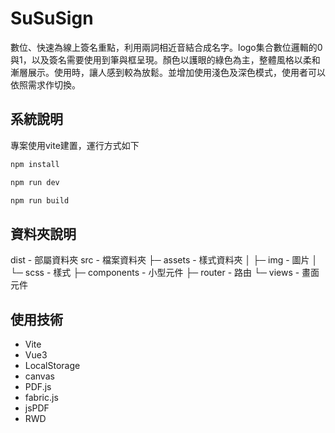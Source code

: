 # SuSuSign
數位、快速為線上簽名重點，利用兩詞相近音結合成名字。logo集合數位邏輯的0與1，以及簽名需要使用到筆與框呈現。顏色以護眼的綠色為主，整體風格以柔和漸層展示。使用時，讓人感到較為放鬆。並增加使用淺色及深色模式，使用者可以依照需求作切換。


## 系統說明

專案使用vite建置，運行方式如下

```sh
npm install
```

```sh
npm run dev
```

```sh
npm run build
```

## 資料夾說明
dist - 部屬資料夾
src - 檔案資料夾
    ├─ assets - 樣式資料夾
    │  ├─ img - 圖片
    │  └─ scss - 樣式
    ├─ components - 小型元件
    ├─ router - 路由
    └─ views - 畫面元件
    
## 使用技術
* Vite
* Vue3
* LocalStorage
* canvas
* PDF.js
* fabric.js
* jsPDF
* RWD